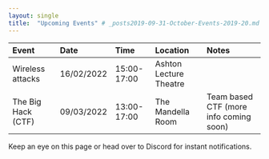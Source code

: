 ```yaml
---
layout: single
title:  "Upcoming Events" # _posts2019-09-31-October-Events-2019-20.md 
---
```


| Event | Date | Time | Location | Notes
|:-----------------|:----------|:-----------|:-----------|:-----------|
| Wireless attacks | 16/02/2022 | 15:00-17:00 | Ashton Lecture Theatre | |
| The Big Hack (CTF) | 09/03/2022 | 13:00-17:00 | The Mandella Room | Team based CTF (more info coming soon) |

Keep an eye on this page or head over to Discord for instant notifications.
